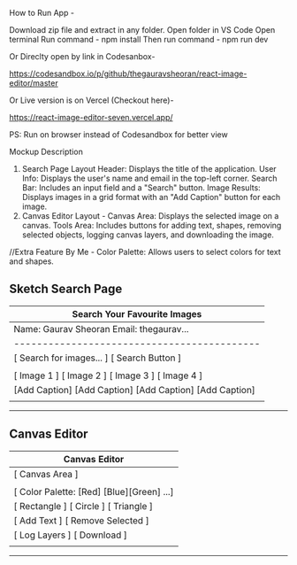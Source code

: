 How to Run App - 

Download zip file and extract in any folder.
Open folder in VS Code
Open terminal
Run command -  npm install
Then run command - npm run dev

Or
Direclty open by link in Codesanbox-

https://codesandbox.io/p/github/thegauravsheoran/react-image-editor/master

Or 
Live version is on Vercel (Checkout here)- 

https://react-image-editor-seven.vercel.app/

PS: Run on browser instead of Codesandbox for better view

Mockup Description
1. Search Page Layout
Header: Displays the title of the application.
User Info: Displays the user's name and email in the top-left corner.
Search Bar: Includes an input field and a "Search" button.
Image Results: Displays images in a grid format with an "Add Caption" button for each image.
2. Canvas Editor Layout -
Canvas Area: Displays the selected image on a canvas.
Tools Area: Includes buttons for adding text, shapes, removing selected objects, logging canvas layers, and downloading the image.

//Extra Feature By Me - 
Color Palette: Allows users to select colors for text and shapes.

Sketch
Search Page
------------------------------------------------------------
| Search Your Favourite Images                              |
| -------------------------------------------               |
| Name: Gaurav Sheoran   Email: thegaurav...                |
| -------------------------------------------               |
|       [ Search for images... ] [ Search Button ]          |
|                                                           |
| [ Image 1 ]   [ Image 2 ]   [ Image 3 ]   [ Image 4 ]     |
| [Add Caption] [Add Caption] [Add Caption] [Add Caption]   |
|                                                           |
------------------------------------------------------------

Canvas Editor
-------------------------------------------------
| Canvas Editor                                |
| ------------------------------------------- |
| [ Canvas Area ]                             |
|                                             |
| [ Color Palette: [Red] [Blue][Green] ...]   |
| [ Rectangle ] [ Circle ] [ Triangle ]       |
| [ Add Text ] [ Remove Selected ]            |
| [ Log Layers ] [ Download ]                 |
|                                             |
----------------------------------------------